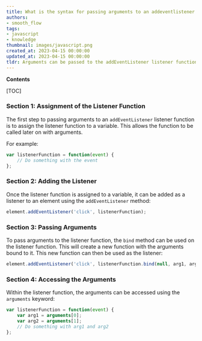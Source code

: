 ```yaml
---
title: What is the syntax for passing arguments to an addeventlistener listener function?
authors:
- smooth_flow
tags:
- javascript
- knowledge
thumbnail: images/javascript.png
created_at: 2023-04-15 00:00:00
updated_at: 2023-04-15 00:00:00
tldr: Arguments can be passed to the addEventListener listener function by using an anonymous function as the second parameter.
---
```


**Contents**

[TOC]

### Section 1: Assignment of the Listener Function

The first step to passing arguments to an `addEventListener` listener function is to assign the listener function to a variable. This allows the function to be called later on with arguments. 

For example:

```javascript
var listenerFunction = function(event) {
    // Do something with the event
};
```

### Section 2: Adding the Listener

Once the listener function is assigned to a variable, it can be added as a listener to an element using the `addEventListener` method:

```javascript
element.addEventListener('click', listenerFunction);
```

### Section 3: Passing Arguments

To pass arguments to the listener function, the `bind` method can be used on the listener function. This will create a new function with the arguments bound to it. This new function can then be used as the listener:

```javascript
element.addEventListener('click', listenerFunction.bind(null, arg1, arg2));
```

### Section 4: Accessing the Arguments 

Within the listener function, the arguments can be accessed using the `arguments` keyword: 

```javascript
var listenerFunction = function(event) {
    var arg1 = arguments[0];
    var arg2 = arguments[1];
    // Do something with arg1 and arg2
};
```
